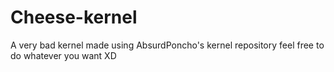 # Cheese-kernel
A very bad kernel made using AbsurdPoncho's kernel repository 
feel free to do whatever you want XD
